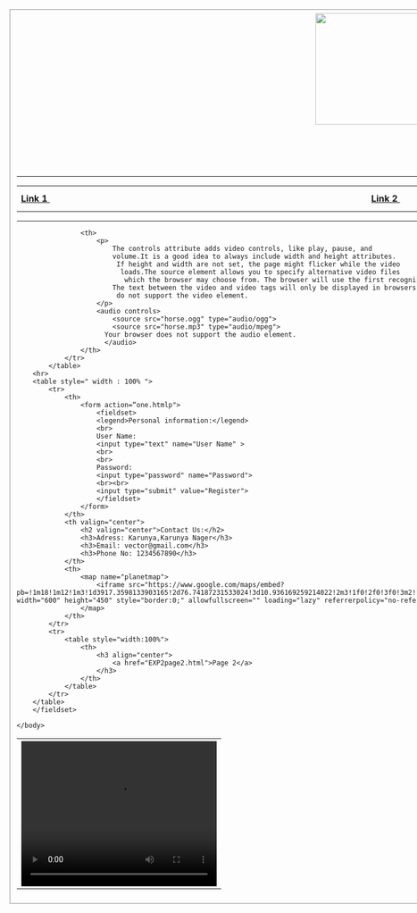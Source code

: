 <!DOCTYPE html>
<html>
    <head>
        <style>
            .center {
                display: block;
                margin-left: auto;
                margin-right: auto;
                width: 50%;
}
    .d{
        text-align:center;
    }
        </style>
    </head>
    <body>
        <fieldset>
            <img src="C:\Users\nevin\OneDrive\SEM 5\WEB TECH\Class\download.png" class="center" width="50" height=200">
            <span><h1 class="d" align="center">Vortex</h1></span> 
            <hr>
            <table>
                <tr>
                    <th>
                        <a href="https://www.w3schools.com/howto/howto_css_image_center.asp">Link 1 </a> &ensp;&ensp;&ensp;&ensp;&ensp;&ensp;&ensp;&ensp;&ensp;&ensp;&ensp;&ensp;&ensp;&ensp;&ensp;&ensp;&ensp;&ensp;&ensp;&ensp;&ensp;&ensp;&ensp;&ensp;&ensp;&ensp;&ensp;&ensp;&ensp;&ensp;&ensp;&ensp;&ensp;&ensp;&ensp;&ensp;&ensp;&ensp;&ensp;&ensp;&ensp;&ensp;&ensp;&ensp;&ensp;&ensp;&ensp;&ensp;&ensp;&ensp;&ensp;&ensp;&ensp;&ensp;&ensp;&ensp;&ensp;&ensp;&ensp;&ensp;&ensp;&ensp;&ensp;&ensp;&ensp;&ensp;&ensp;&ensp;&ensp;&ensp;
                    </th>
                    <th>
                        <a href="https://www.w3schools.com/howto/howto_css_image_center.asp">Link 2 </a> &ensp;&ensp;&ensp;&ensp;&ensp;&ensp;&ensp;&ensp;&ensp;&ensp;&ensp;&ensp;&ensp;&ensp;&ensp;&ensp;&ensp;&ensp;&ensp;&ensp;&ensp;&ensp;&ensp;&ensp;&ensp;&ensp;&ensp;&ensp;&ensp;&ensp;&ensp;&ensp;&ensp;&ensp;&ensp;&ensp;&ensp;&ensp;&ensp;&ensp;&ensp;&ensp;&ensp;&ensp;&ensp;&ensp;&ensp;&ensp;&ensp;&ensp;&ensp;&ensp;&ensp;&ensp;&ensp;&ensp;&ensp;&ensp;&ensp;&ensp;&ensp;&ensp;&ensp;&ensp;&ensp;&ensp;&ensp;&ensp;&ensp;&ensp;
                    </th>
                    <th>
                        <a href="https://www.w3schools.com/howto/howto_css_image_center.asp">Link 3</a> &ensp;&ensp;&ensp;&ensp;&ensp;&ensp;&ensp;&ensp;&ensp;&ensp;&ensp;&ensp;&ensp;&ensp;&ensp;&ensp;&ensp;&ensp;&ensp;&ensp;&ensp;&ensp;&ensp;&ensp;&ensp;&ensp;&ensp;&ensp;&ensp;&ensp;&ensp;&ensp;&ensp;&ensp;&ensp;&ensp;&ensp;&ensp;&ensp;&ensp;&ensp;&ensp;&ensp;&ensp;&ensp;&ensp;&ensp;&ensp;&ensp;&ensp;&ensp;&ensp;&ensp;&ensp;&ensp;&ensp;&ensp;&ensp;&ensp;&ensp;&ensp;&ensp;&ensp;&ensp;&ensp;&ensp;&ensp;&ensp;&ensp;&ensp;
                    </th>
                    <th>
                        <form action="input" methord="post">
                            <input type="text" value="Search">
                       </form> 
                    </th>
                </tr>
            </table>
            <hr>
            <table>
                <tr>
                    <th>
                        <video width="350" height="260" controls>
                            <source src="C:\Users\nevin\OneDrive\SEM 5\WEB TECH\Class\Floating in Space_1080pFHR.mp4" type="video/mp4">
                            <source src="movie.ogg" type="video/ogg">
                            Your browser does not support the video tag.
                          </video>
                    </th>

                    <th>
                        <p>
                            The controls attribute adds video controls, like play, pause, and 
                            volume.It is a good idea to always include width and height attributes.
                             If height and width are not set, the page might flicker while the video
                              loads.The source element allows you to specify alternative video files
                               which the browser may choose from. The browser will use the first recognized format.
                            The text between the video and video tags will only be displayed in browsers that
                             do not support the video element.
                        </p>
                        <audio controls>
                            <source src="horse.ogg" type="audio/ogg">
                            <source src="horse.mp3" type="audio/mpeg">
                          Your browser does not support the audio element.
                          </audio>
                    </th>
                </tr>
            </table>
        <hr>
        <table style=" width : 100% ">
            <tr>
                <th>
                    <form action=“one.htmlp">
                        <fieldset>
                        <legend>Personal information:</legend>
                        <br>
                        User Name:
                        <input type="text" name="User Name" >
                        <br>
                        <br>
                        Password:   
                        <input type="password" name="Password">
                        <br><br>
                        <input type="submit" value="Register">
                        </fieldset>
                    </form>
                </th>
                <th valign="center">
                    <h2 valign="center">Contact Us:</h2>
                    <h3>Adress: Karunya,Karunya Nager</h3>
                    <h3>Email: vector@gmail.com</h3>
                    <h3>Phone No: 1234567890</h3>
                </th>
                <th>
                    <map name="planetmap">
                        <iframe src="https://www.google.com/maps/embed?pb=!1m18!1m12!1m3!1d3917.3598133903165!2d76.74187231533024!3d10.936169259214022!2m3!1f0!2f0!3f0!3m2!1i1024!2i768!4f13.1!3m3!1m2!1s0x3ba866bd6aaaaaab%3A0xc650b8a75e7b51f0!2sKarunya%20Institute%20of%20Technology%20and%20Sciences%20(Deemed%20University)!5e0!3m2!1sen!2sin!4v1658855327058!5m2!1sen!2sin" width="600" height="450" style="border:0;" allowfullscreen="" loading="lazy" referrerpolicy="no-referrer-when-downgrade"></iframe>
                    </map>
                </th>
            </tr>
            <tr>
                <table style="width:100%">
                    <th>
                        <h3 align="center">
                            <a href="EXP2page2.html">Page 2</a>
                        </h3>
                    </th>
                </table>
            </tr>
        </table>
        </fieldset>
        
    </body>
</html>
</DOCTYPE>
